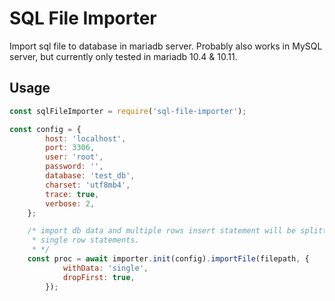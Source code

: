 # SQL File Importer

Import sql file to database in mariadb server. Probably also works in MySQL server, but currently only tested in mariadb 10.4 & 10.11.

## Usage

```javascript
const sqlFileImporter = require('sql-file-importer');

const config = {
		host: 'localhost',
		port: 3306,
		user: 'root',
		password: '',
		database: 'test_db',
		charset: 'utf8mb4',
		trace: true,
		verbose: 2,
	};

	/* import db data and multiple rows insert statement will be splitted into
	 * single row statements.
	 * */
	const proc = await importer.init(config).importFile(filepath, {
			withData: 'single',
			dropFirst: true,
		});
```
